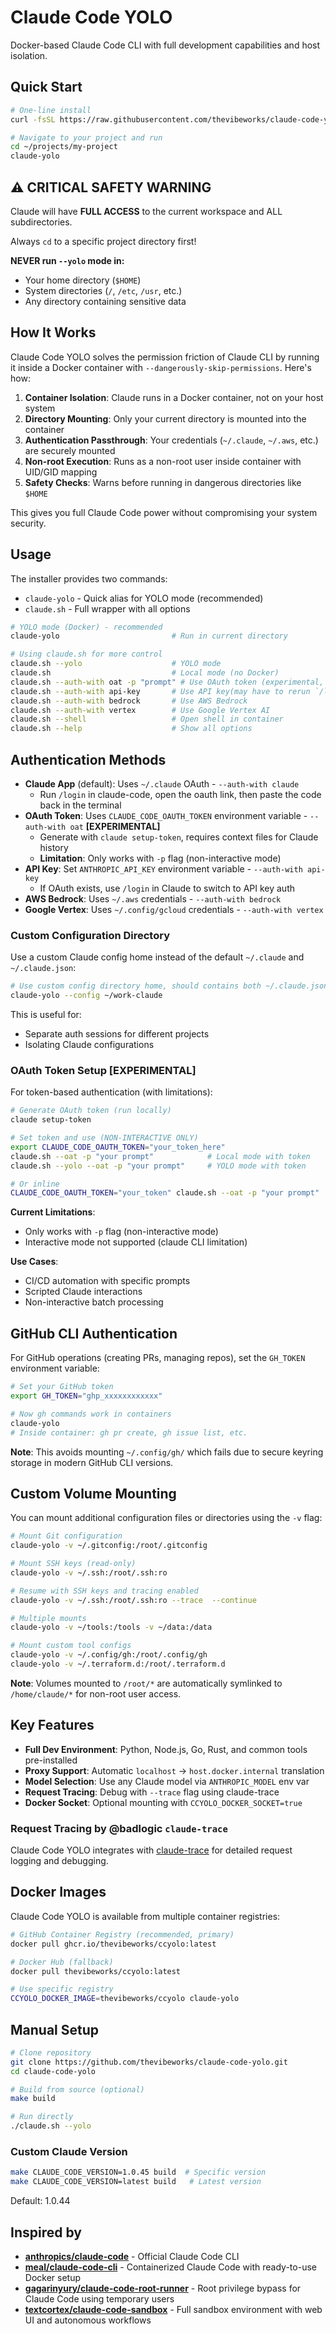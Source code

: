# Claude Code YOLO

Docker-based Claude Code CLI with full development capabilities and host isolation.

## Quick Start

```bash
# One-line install
curl -fsSL https://raw.githubusercontent.com/thevibeworks/claude-code-yolo/main/install.sh | bash

```


```bash
# Navigate to your project and run
cd ~/projects/my-project
claude-yolo
```

## ⚠️ CRITICAL SAFETY WARNING

Claude will have **FULL ACCESS** to the current workspace and ALL subdirectories.

Always `cd` to a specific project directory first!

**NEVER run `--yolo` mode in:**
- Your home directory (`$HOME`)
- System directories (`/`, `/etc`, `/usr`, etc.)
- Any directory containing sensitive data


## How It Works

Claude Code YOLO solves the permission friction of Claude CLI by running it inside a Docker container with `--dangerously-skip-permissions`. Here's how:

1. **Container Isolation**: Claude runs in a Docker container, not on your host system
2. **Directory Mounting**: Only your current directory is mounted into the container
3. **Authentication Passthrough**: Your credentials (`~/.claude`, `~/.aws`, etc.) are securely mounted
4. **Non-root Execution**: Runs as a non-root user inside container with UID/GID mapping
5. **Safety Checks**: Warns before running in dangerous directories like `$HOME`

This gives you full Claude Code power without compromising your system security.

## Usage

The installer provides two commands:
- `claude-yolo` - Quick alias for YOLO mode (recommended)
- `claude.sh` - Full wrapper with all options

```bash
# YOLO mode (Docker) - recommended
claude-yolo                         # Run in current directory

# Using claude.sh for more control
claude.sh --yolo                    # YOLO mode
claude.sh                           # Local mode (no Docker)
claude.sh --auth-with oat -p "prompt" # Use OAuth token (experimental, non-interactive)
claude.sh --auth-with api-key       # Use API key(may have to rerun `/login`)
claude.sh --auth-with bedrock       # Use AWS Bedrock
claude.sh --auth-with vertex        # Use Google Vertex AI
claude.sh --shell                   # Open shell in container
claude.sh --help                    # Show all options
```

## Authentication Methods

- **Claude App** (default): Uses `~/.claude` OAuth - `--auth-with claude`
  - Run `/login` in claude-code, open the oauth link, then paste the code back in the terminal
- **OAuth Token**: Uses `CLAUDE_CODE_OAUTH_TOKEN` environment variable - `--auth-with oat` **[EXPERIMENTAL]**
  - Generate with `claude setup-token`, requires context files for Claude history
  - **Limitation**: Only works with `-p` flag (non-interactive mode)
- **API Key**: Set `ANTHROPIC_API_KEY` environment variable - `--auth-with api-key`
  - If OAuth exists, use `/login` in Claude to switch to API key auth
- **AWS Bedrock**: Uses `~/.aws` credentials - `--auth-with bedrock`
- **Google Vertex**: Uses `~/.config/gcloud` credentials - `--auth-with vertex`

### Custom Configuration Directory

Use a custom Claude config home instead of the default `~/.claude` and `~/.claude.json`:

```bash
# Use custom config directory home, should contains both ~/.claude.json and ~/.claude
claude-yolo --config ~/work-claude
```

This is useful for:
- Separate auth sessions for different projects
- Isolating Claude configurations

### OAuth Token Setup **[EXPERIMENTAL]**

For token-based authentication (with limitations):

```bash
# Generate OAuth token (run locally)
claude setup-token

# Set token and use (NON-INTERACTIVE ONLY)
export CLAUDE_CODE_OAUTH_TOKEN="your_token_here"
claude.sh --oat -p "your prompt"            # Local mode with token
claude.sh --yolo --oat -p "your prompt"     # YOLO mode with token

# Or inline
CLAUDE_CODE_OAUTH_TOKEN="your_token" claude.sh --oat -p "your prompt"
```

**Current Limitations**:
- Only works with `-p` flag (non-interactive mode)
- Interactive mode not supported (claude CLI limitation)

**Use Cases**:
- CI/CD automation with specific prompts
- Scripted Claude interactions
- Non-interactive batch processing

## GitHub CLI Authentication

For GitHub operations (creating PRs, managing repos), set the `GH_TOKEN` environment variable:

```bash
# Set your GitHub token
export GH_TOKEN="ghp_xxxxxxxxxxxx"

# Now gh commands work in containers
claude-yolo
# Inside container: gh pr create, gh issue list, etc.
```

**Note**: This avoids mounting `~/.config/gh/` which fails due to secure keyring storage in modern GitHub CLI versions.

## Custom Volume Mounting

You can mount additional configuration files or directories using the `-v` flag:

```bash
# Mount Git configuration
claude-yolo -v ~/.gitconfig:/root/.gitconfig

# Mount SSH keys (read-only)
claude-yolo -v ~/.ssh:/root/.ssh:ro

# Resume with SSH keys and tracing enabled
claude-yolo -v ~/.ssh:/root/.ssh:ro --trace  --continue

# Multiple mounts
claude-yolo -v ~/tools:/tools -v ~/data:/data

# Mount custom tool configs
claude-yolo -v ~/.config/gh:/root/.config/gh
claude-yolo -v ~/.terraform.d:/root/.terraform.d
```

**Note**: Volumes mounted to `/root/*` are automatically symlinked to `/home/claude/*` for non-root user access.

## Key Features

- **Full Dev Environment**: Python, Node.js, Go, Rust, and common tools pre-installed
- **Proxy Support**: Automatic `localhost` → `host.docker.internal` translation
- **Model Selection**: Use any Claude model via `ANTHROPIC_MODEL` env var
- **Request Tracing**: Debug with `--trace` flag using claude-trace
- **Docker Socket**: Optional mounting with `CCYOLO_DOCKER_SOCKET=true`


### Request Tracing by @badlogic `claude-trace`

Claude Code YOLO integrates with [claude-trace](https://github.com/badlogic/lemmy/tree/main/apps/claude-trace) for detailed request logging and debugging.

## Docker Images

Claude Code YOLO is available from multiple container registries:

```bash
# GitHub Container Registry (recommended, primary)
docker pull ghcr.io/thevibeworks/ccyolo:latest

# Docker Hub (fallback)
docker pull thevibeworks/ccyolo:latest

# Use specific registry
CCYOLO_DOCKER_IMAGE=thevibeworks/ccyolo claude-yolo
```

## Manual Setup

```bash
# Clone repository
git clone https://github.com/thevibeworks/claude-code-yolo.git
cd claude-code-yolo

# Build from source (optional)
make build

# Run directly
./claude.sh --yolo
```

### Custom Claude Version

```bash
make CLAUDE_CODE_VERSION=1.0.45 build  # Specific version
make CLAUDE_CODE_VERSION=latest build   # Latest version
```
Default: 1.0.44

## Inspired by

- **[anthropics/claude-code](https://github.com/anthropics/claude-code)** - Official Claude Code CLI
- **[meal/claude-code-cli](https://github.com/meal/claude-code-cli)** - Containerized Claude Code with ready-to-use Docker setup
- **[gagarinyury/claude-code-root-runner](https://github.com/gagarinyury/claude-code-root-runner)** - Root privilege bypass for Claude Code using temporary users
- **[textcortex/claude-code-sandbox](https://github.com/textcortex/claude-code-sandbox)** - Full sandbox environment with web UI and autonomous workflows
